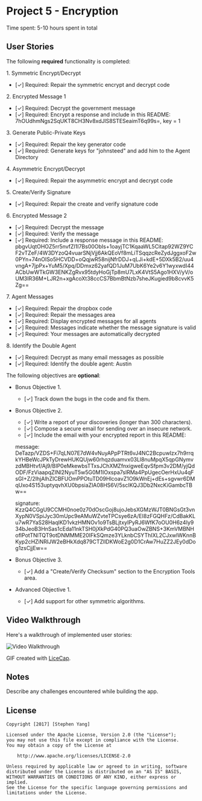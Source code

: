 # Project 5 - Encryption

Time spent: 5-10 hours spent in total

## User Stories

The following **required** functionality is completed:

1\. Symmetric Encrypt/Decrypt
  * [&#10003;]  Required: Repair the symmetric encrypt and decrypt code

2\. Encrypted Message 1
  * [&#10003;]  Required: Decrypt the government message
  * [&#10003;]  Required: Encrypt a response and include in this README: 7hOUdhmNgs2SqUKT8CH3Nv8xdJlS8STESeaimT6q99s=, key = 1

3\. Generate Public-Private Keys
  * [&#10003;]  Required: Repair the key generator code
  * [&#10003;]  Required: Generate keys for "johnsteed" and add him to the Agent Directory

4\. Asymmetric Encrypt/Decrypt
  * [&#10003;]  Required: Repair the asymmetric encrypt and decrypt code

5\. Create/Verify Signature
  * [&#10003;]  Required: Repair the create and verify signature code
  
6\. Encrypted Message 2
  * [&#10003;]  Required: Decrypt the message
  * [&#10003;]  Required: Verify the message
  * [&#10003;]  Required: Include a response message in this README: pbgvUqtOHOZ5rr5nvfZl1I7Bs00ObIs+1oayjTC1KqaaWL5Citap92WZ9YCF2vTZeF/4W3DYzoQ4vuarSNjVjj6AkQEoVf8mLiTSqqzcReZydJggxoF2w0PYn+74nOISo5HCVDD+oQqjwR58nijNfrDDJ+qLJi+kdE+5DXk5B2/uu4vngA+7jpPx+YuM5/Xpq/DDmxz62yafQD1JuM7UbK6Ye2v6Y1wyxwdI44ACbUwWTkGW3ENKZgRvx95tdyHoGjTp8mU7LxK4VtS5Ago1HXV/yV/oUM3IR36M+LJR2n+xgAcoXt38ccCS7BbmBtNzb7sheJKugied9b8cvvK5Zg==

7\. Agent Messages
  * [&#10003;]  Required: Repair the dropbox code
  * [&#10003;]  Required: Repair the messages area
  * [&#10003;]  Required: Display encrypted messages for all agents
  * [&#10003;]  Required: Messages indicate whether the message signature is valid
  * [&#10003;]  Required: Your messages are automatically decrypted

8\. Identify the Double Agent
  * [&#10003;]  Required: Decrypt as many email messages as possible
  * [&#10003;]  Required: Identify the double agent: Austin

The following objectives are **optional**:

* Bonus Objective 1\.
  * [&#10003;]  Track down the bugs in the code and fix them.

* Bonus Objective 2\.
  * [&#10003;]  Write a report of your discoveries (longer than 300 characters).
  * [&#10003;]  Compose a secure email for sending over an insecure network.
  * [&#10003;]  Include the email with your encrypted report in this README:

  message:
  DeTazp/VZDS+Fi7qLN07E7dW4vNuyAPpPTRt6vJ4NC2BcpuwIzx7h9rrqkYHBeWcJPkTyDrewHUKQUjw60rhqzduamvx03Ll8nuMpqX5qpGNymvzdMBHtvf/Aj9/BIP0eMkewbsTTxsJChXMZfnxigweEqvSfpm3v2DM/yjQdODF/FzViaapqZINl2NyuT5w5G0M1IOxspa7slRMa4PpUgecOerHxUu4qFsGI+Z/2IhjAlhZICBFUOmPPOtuTD09HlcoavZ1O9kWnEj+dEs+sgvwr6DMqUxo4S153uptyqvhXU0bpsiaZlA08HS6V/5scIKQJ3Db2NxcKiGambcTBw==

  signature:
  KzzQ4CGgU9CCMH0noe0z70dOscGoj8ujoJebsXGMzWJT0BNGsGt3vnXypN0VSpiJyc30mUpc9eAMuWZvteTPCsye6zA/EI8zFGQHFz/CdBakKLu7wR7YaS28HaqlKD1vkzHMNOv1o9TsBLjtxyIPyRJ6WfK7oOU0H6z4Iy934bJeoB3HnSas1cEda11nkTSH0jXkPdG40PQ3uaOwZBNS+3KmVMBNHoflPotTNITQT9otDNMMME20IFkSQmze3YLknbCSYThIXL2CJxwlWKnnBKyp2cHZiNRIJW2eBHkXdq879CTZllDKWoE2g0D1CrAw7HuZZ2JEy0dDog1zsCjjEw==


* Bonus Objective 3\.
  * [&#10003;]  Add a "Create/Verify Checksum" section to the Encryption Tools area.

* Advanced Objective 1\.
  * [&#10003;]  Add support for other symmetric algorithms.

## Video Walkthrough

Here's a walkthrough of implemented user stories:

<img src='http://i.imgur.com/n0HAzwJ.gifv' title='Video Walkthrough' width='' alt='Video Walkthrough' />

GIF created with [LiceCap](http://www.cockos.com/licecap/).

## Notes

Describe any challenges encountered while building the app.

## License

    Copyright [2017] [Stephen Yang]

    Licensed under the Apache License, Version 2.0 (the "License");
    you may not use this file except in compliance with the License.
    You may obtain a copy of the License at

        http://www.apache.org/licenses/LICENSE-2.0

    Unless required by applicable law or agreed to in writing, software
    distributed under the License is distributed on an "AS IS" BASIS,
    WITHOUT WARRANTIES OR CONDITIONS OF ANY KIND, either express or implied.
    See the License for the specific language governing permissions and
    limitations under the License.
